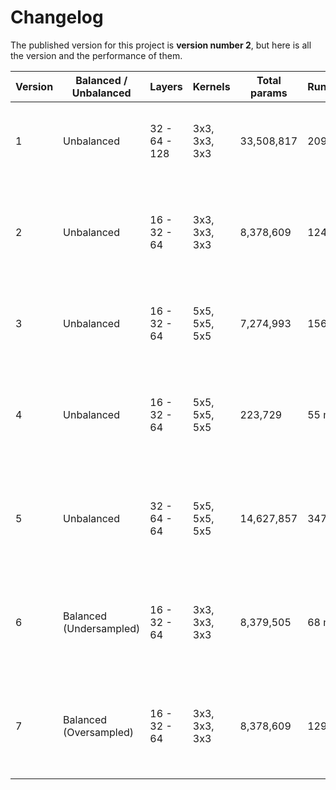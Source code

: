 # Changelog

The published version for this project is **version number 2**, but here is all the version and the performance of them.

| Version | Balanced / Unbalanced | Layers        | Kernels       | Total params | Runtime | Accuracy | F1-Score | Comments                                                                                       |
|---------|------------------------|---------------|---------------|--------------|---------|----------|----------|-------------------------------------------------------------------------------------------------|
| 1       | Unbalanced             | 32 - 64 - 128 | 3x3, 3x3, 3x3 | 33,508,817   | 209 min | 0.8329   | 0.8336   | Good result, though very large model file. Going to half the layers and see if the result will be the same and lesser size of the .h5-file |
| 2       | Unbalanced             | 16 - 32 - 64  | 3x3, 3x3, 3x3 | 8,378,609    | 124 min | 0.8258   | 0.8244   | Good result, almost the same result when decreasing the layers to the half of the first version. The model now are around 33Mb instead of over 130Mb with the first model |
| 3       | Unbalanced             | 16 - 32 - 64  | 5x5, 5x5, 5x5 | 7,274,993    | 156 min | 0.8167   | 0.8183   | Good result, almost identical even when increasing the kernel size. Still the largest confusion is between tulips and roses |
| 4       | Unbalanced             | 16 - 32 - 64  | 5x5, 5x5, 5x5 | 223,729      | 55 min  | 0.7087   | 0.6998   | Tried GlobalAveragePooling2D instead of Flatten on this layer and it didn´t go so well. Changing back to Flatten for the next version and increasing the layers. |
| 5       | Unbalanced             | 32 - 64 - 64  | 5x5, 5x5, 5x5 | 14,627,857   | 347 min | 0.7021   | 0.6819   | Adjust the augmentation with this model and the performance decreased instead. Will try next time with a balanced version 2. See if the performance of that can increase |
| 6       | Balanced (Undersampled)| 16 - 32 - 64  | 3x3, 3x3, 3x3 | 8,379,505    | 68 min  | 0.3536   | 0.2851   | Poor result when undersampled the categories. Settings where the same as the best performance at version 2. Ran with BatchNormalization() that made a poor result |
| 7       | Balanced (Oversampled) | 16 - 32 - 64  | 3x3, 3x3, 3x3 | 8,378,609    | 129 min | 0.8193   | 0.8189   | Deleted BatchNormalization in every layer and got a result very similar to version 2. Seems like oversampling didn´t do that much to the performance. |
